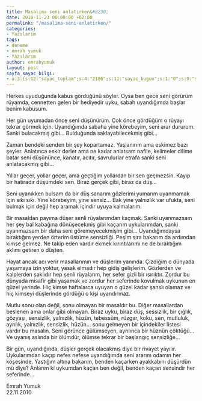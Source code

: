 ```yaml
---
title: Masalıma seni anlatırken&#8230;
date: 2010-11-23 00:00:00 +02:00
permalink: "/masalima-seni-anlatirken/"
categories:
- Yazılarım
tags:
- deneme
- emrah yumuk
- Yazılarım
author: emrahyumuk
layout: post
sayfa_sayac_bilgi:
- a:3:{s:12:"sayac_toplam";s:4:"2106";s:11:"sayac_bugun";s:1:"0";s:9:"son_okuma";s:10:"1364896160";}
---
```


Herkes uyuduğunda kabus gördüğünü söyler. Oysa ben gece seni görürüm rüyamda, cennetten gelen bir hediyedir uyku, sabah uyandığımda başlar benim kabusum.

Her gün uyumadan önce seni düşünürüm. Çok önce gördüğüm o rüyayı tekrar görmek için. Uyandığımda sabaha yine körebeyim, seni arar dururum. Sanki bulacakmış gibi&#8230; Bulduğunda saklayabilecekmiş gibi&#8230;

Zaman bendeki senden bir şey kopartamaz. Yaşlanırım ama eskimez bazı şeyler. Anlatınca eskir derler ama ne kadar anlatsam nafile, kelimeler dilime batar seni düşününce, kanatır, acıtır, savrulurlar etrafa sanki seni anlatacakmış gibi&#8230;

<!--more-->

Yıllar geçer, yollar geçer, ama geçtiğim yollardan bir sen geçmezsin. Kayıp bir hatıradır düşümdeki sen. Biraz gerçek gibi, biraz da düş&#8230;

Seni uyanıkken bulsam da bir düş sanarım gözlerimi yumarım uyanmamak için sıkı sıkı. Yine körebeyim, yine sensiz&#8230; Bak yine yalnızlık var ufukta, seni bulmak için değil hep aramak içindir uyuya kalmalarım.

Bir masaldan payıma düşer senli rüyalarımdan kaçmak. Sanki uyanmazsam her şey bal kabağına dönüşecekmiş gibi kaçarım uykularımdan, sanki uyanmazsam bir daha seni göremeyecekmişim gibi&#8230; Uyandığımdaysa bıraktığım yerden örterim üstüme sensizliği. Peşim sıra bakarım da ardımdan kimse gelmez. Ne takip eden vardır ekmek kırıntılarımı ne de bıraktığım aklımı getiren o düşten.

Hayat ancak acı verir masallarımın ve düşlerim yanında. Çizdiğim o dünyada yaşamaya izin yoktur, yasak elmadır hep gidiş gelişlerim. Gözlerden ve kalplerden saklıdır hep senli rüyalarım, her sefer gizli bir ısırıktır. Zordur bu dünyada misafir gibi yaşamak ve zordur her seferinde kovulmak uykunun en güzel yerinde. Hiç kimse haftalarca uyuyan o güzel kadar şanslı olamaz ve hiç kimseyi düşlerinde gördüğü o kişi uyandırmaz.

Mutlu sonu olan değil, sonu olmayan bir masaldır bu. Diğer masallardan beslenen ama onlar gibi olmayan. Biraz uyku, biraz düş, sessizlik, bir çığlık, gözyaşı, sensizlik, yalnızlık, hüzün, tebessüm, rüzgar, koku, sen, mutluluk, ayrılık, yalnızlık, sensizlik, hüzün&#8230; sonu gelmeyen bir içindekiler listesi vardır bu masalın. Seni görünce gülümseyen, ayrılınca bir hüznün çöktüğü&#8230; Ve uyanış aslında bir ölümdür, ölümse tekrar bir başlangıç sensizliğe&#8230;

Bir gün, uyandığında, düşler gerçek olacakmış diye bir rivayet yayılır. Uykularımdan kaçıp nefes nefese uyandığımda seni ararım odamın her köşesinde. Yastığım altına bakarım, benden kaçarken ayakkabını düşürdün mü diye? Anlarım ki uykumdan kaçan ben değil, benden kaçan sensindir her seferinde&#8230;

Emrah Yumuk  
22.11.2010